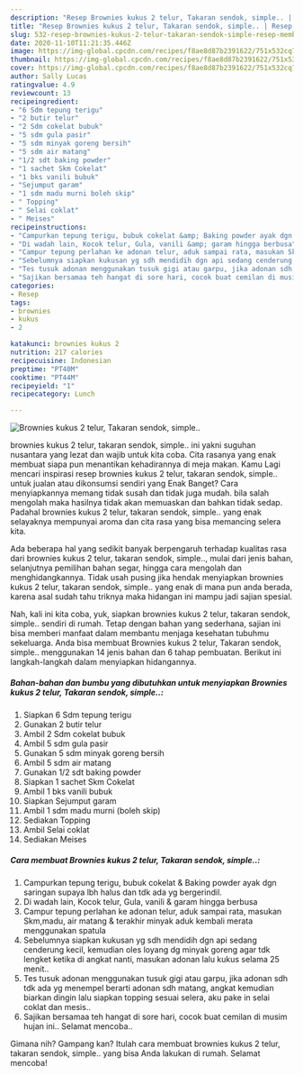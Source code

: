 ```yaml
---
description: "Resep Brownies kukus 2 telur, Takaran sendok, simple.. | Resep Membuat Brownies kukus 2 telur, Takaran sendok, simple.. Yang Lezat Sekali"
title: "Resep Brownies kukus 2 telur, Takaran sendok, simple.. | Resep Membuat Brownies kukus 2 telur, Takaran sendok, simple.. Yang Lezat Sekali"
slug: 532-resep-brownies-kukus-2-telur-takaran-sendok-simple-resep-membuat-brownies-kukus-2-telur-takaran-sendok-simple-yang-lezat-sekali
date: 2020-11-10T11:21:35.446Z
image: https://img-global.cpcdn.com/recipes/f8ae8d87b2391622/751x532cq70/brownies-kukus-2-telur-takaran-sendok-simple-foto-resep-utama.jpg
thumbnail: https://img-global.cpcdn.com/recipes/f8ae8d87b2391622/751x532cq70/brownies-kukus-2-telur-takaran-sendok-simple-foto-resep-utama.jpg
cover: https://img-global.cpcdn.com/recipes/f8ae8d87b2391622/751x532cq70/brownies-kukus-2-telur-takaran-sendok-simple-foto-resep-utama.jpg
author: Sally Lucas
ratingvalue: 4.9
reviewcount: 13
recipeingredient:
- "6 Sdm tepung terigu"
- "2 butir telur"
- "2 Sdm cokelat bubuk"
- "5 sdm gula pasir"
- "5 sdm minyak goreng bersih"
- "5 sdm air matang"
- "1/2 sdt baking powder"
- "1 sachet Skm Cokelat"
- "1 bks vanili bubuk"
- "Sejumput garam"
- "1 sdm madu murni boleh skip"
- " Topping"
- " Selai coklat"
- " Meises"
recipeinstructions:
- "Campurkan tepung terigu, bubuk cokelat &amp; Baking powder ayak dgn saringan supaya lbh halus dan tdk ada yg bergerindil."
- "Di wadah lain, Kocok telur, Gula, vanili &amp; garam hingga berbusa"
- "Campur tepung perlahan ke adonan telur, aduk sampai rata, masukan Skm,madu, air matang &amp; terakhir minyak aduk kembali merata menggunakan spatula"
- "Sebelumnya siapkan kukusan yg sdh mendidih dgn api sedang cenderung kecil, kemudian oles loyang dg minyak goreng agar tdk lengket ketika di angkat nanti, masukan adonan lalu kukus selama 25 menit.."
- "Tes tusuk adonan menggunakan tusuk gigi atau garpu, jika adonan sdh tdk ada yg menempel berarti adonan sdh matang, angkat kemudian biarkan dingin lalu siapkan topping sesuai selera, aku pake in selai coklat dan mesis.."
- "Sajikan bersamaa teh hangat di sore hari, cocok buat cemilan di musim hujan ini.. Selamat mencoba.."
categories:
- Resep
tags:
- brownies
- kukus
- 2

katakunci: brownies kukus 2 
nutrition: 217 calories
recipecuisine: Indonesian
preptime: "PT40M"
cooktime: "PT44M"
recipeyield: "1"
recipecategory: Lunch

---
```



![Brownies kukus 2 telur, Takaran sendok, simple..](https://img-global.cpcdn.com/recipes/f8ae8d87b2391622/751x532cq70/brownies-kukus-2-telur-takaran-sendok-simple-foto-resep-utama.jpg)


brownies kukus 2 telur, takaran sendok, simple.. ini yakni suguhan nusantara yang lezat dan wajib untuk kita coba. Cita rasanya yang enak membuat siapa pun menantikan kehadirannya di meja makan.
Kamu Lagi mencari inspirasi resep brownies kukus 2 telur, takaran sendok, simple.. untuk jualan atau dikonsumsi sendiri yang Enak Banget? Cara menyiapkannya memang tidak susah dan tidak juga mudah. bila salah mengolah maka hasilnya tidak akan memuaskan dan bahkan tidak sedap. Padahal brownies kukus 2 telur, takaran sendok, simple.. yang enak selayaknya mempunyai aroma dan cita rasa yang bisa memancing selera kita.

Ada beberapa hal yang sedikit banyak berpengaruh terhadap kualitas rasa dari brownies kukus 2 telur, takaran sendok, simple.., mulai dari jenis bahan, selanjutnya pemilihan bahan segar, hingga cara mengolah dan menghidangkannya. Tidak usah pusing jika hendak menyiapkan brownies kukus 2 telur, takaran sendok, simple.. yang enak di mana pun anda berada, karena asal sudah tahu triknya maka hidangan ini mampu jadi sajian spesial.




Nah, kali ini kita coba, yuk, siapkan brownies kukus 2 telur, takaran sendok, simple.. sendiri di rumah. Tetap dengan bahan yang sederhana, sajian ini bisa memberi manfaat dalam membantu menjaga kesehatan tubuhmu sekeluarga. Anda bisa membuat Brownies kukus 2 telur, Takaran sendok, simple.. menggunakan 14 jenis bahan dan 6 tahap pembuatan. Berikut ini langkah-langkah dalam menyiapkan hidangannya.

<!--inarticleads1-->

##### Bahan-bahan dan bumbu yang dibutuhkan untuk menyiapkan Brownies kukus 2 telur, Takaran sendok, simple..:

1. Siapkan 6 Sdm tepung terigu
1. Gunakan 2 butir telur
1. Ambil 2 Sdm cokelat bubuk
1. Ambil 5 sdm gula pasir
1. Gunakan 5 sdm minyak goreng bersih
1. Ambil 5 sdm air matang
1. Gunakan 1/2 sdt baking powder
1. Siapkan 1 sachet Skm Cokelat
1. Ambil 1 bks vanili bubuk
1. Siapkan Sejumput garam
1. Ambil 1 sdm madu murni (boleh skip)
1. Sediakan  Topping
1. Ambil  Selai coklat
1. Sediakan  Meises




<!--inarticleads2-->

##### Cara membuat Brownies kukus 2 telur, Takaran sendok, simple..:

1. Campurkan tepung terigu, bubuk cokelat &amp; Baking powder ayak dgn saringan supaya lbh halus dan tdk ada yg bergerindil.
1. Di wadah lain, Kocok telur, Gula, vanili &amp; garam hingga berbusa
1. Campur tepung perlahan ke adonan telur, aduk sampai rata, masukan Skm,madu, air matang &amp; terakhir minyak aduk kembali merata menggunakan spatula
1. Sebelumnya siapkan kukusan yg sdh mendidih dgn api sedang cenderung kecil, kemudian oles loyang dg minyak goreng agar tdk lengket ketika di angkat nanti, masukan adonan lalu kukus selama 25 menit..
1. Tes tusuk adonan menggunakan tusuk gigi atau garpu, jika adonan sdh tdk ada yg menempel berarti adonan sdh matang, angkat kemudian biarkan dingin lalu siapkan topping sesuai selera, aku pake in selai coklat dan mesis..
1. Sajikan bersamaa teh hangat di sore hari, cocok buat cemilan di musim hujan ini.. Selamat mencoba..




Gimana nih? Gampang kan? Itulah cara membuat brownies kukus 2 telur, takaran sendok, simple.. yang bisa Anda lakukan di rumah. Selamat mencoba!
